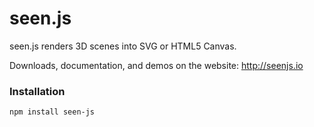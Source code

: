 # seen.js

seen.js renders 3D scenes into SVG or HTML5 Canvas.

Downloads, documentation, and demos on the website: http://seenjs.io


### Installation

```
npm install seen-js
```